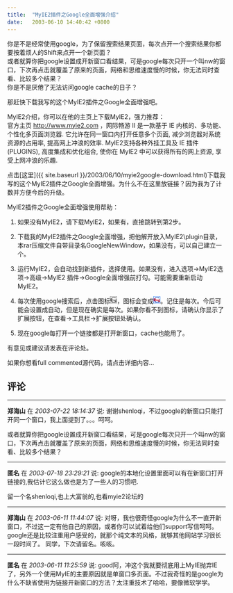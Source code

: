 ```yaml
---
title:  "MyIE2插件之Google全面增强介绍"
date:   2003-06-10 14:40:42 +0800
---
```


你是不是经常使用google，为了保留搜索结果页面，每次点开一个搜索结果你都要按着烦人的Shift来点开一个新页面？  
或者就算你把google设置成开新窗口看结果，可是google每次只开一个叫nw的窗口，下次再点击就覆盖了原来的页面，网络和思维速度慢的时候，你无法同时查看、比较多个结果？  
你是不是厌倦了无法访问google cache的日子？  

那赶快下载我写的这个MyIE2插件之Google全面增强吧。  

MyIE2介绍，你可以在他的主页上下载MyIE2，强力推荐：  
官方主页 http://www.myie2.com ，网际畅游 II 是一款基于 IE 内核的、多功能、个性化多页面浏览器. 它允许在同一窗口内打开任意多个页面, 减少浏览器对系统资源的占用率, 提高网上冲浪的效率. MyIE2支持各种外挂工具及 IE 插件(PLUGINS), 高度集成和优化组合, 使你在 MyIE2 中可以获得所有的网上资源, 享受上网冲浪的乐趣.  

点击[这里]({{ site.baseurl }}/2003/06/10/myie2google-download.html)下载我写的这个MyIE2插件之Google全面增强。为什么不在这里放链接？因为我为了计数并方便今后的升级。  

MyIE2插件之Google全面增强使用帮助：

  1. 如果没有MyIE2，请下载MyIE2，如果有，直接跳转到第2步。

  2. 下载我的MyIE2插件之Google全面增强，把他解开放入MyIE2\plugin目录，本rar压缩文件自带目录名GoogleNewWindow，如果没有，可以自己建立一个。

  3. 运行MyIE2，会自动找到新插件，选择使用。如果没有，进入选项->MyIE2选项->高级->MyIE2 插件->Google全面增强前打勾。可能需要重新启动MyIE2。

  4. 每次使用google搜索后，点击图标![](/images/2011/googlenewwindow/gagray.bmp)，图标会变成![](/images/2011/googlenewwindow/ga.bmp)。记住是每次。今后可能会设置成自动，但是现在确实是每次。如果你看不到图标，请确认你显示了扩展按钮，在查看->工具栏->扩展按钮处确认。

  5. 现在google每打开一个链接都是打开新窗口，cache也能用了。

有意见或建议请发表在评论处。  

如果你想看full commented源代码，请点击详细内容...  


## 评论

*****
**郑海山** 在 *2003-07-22 18:14:37* 说: 谢谢shenloqi，不过google的新窗口只能打开同一个窗口，我上面提到了。。。呵呵。

或者就算你把google设置成开新窗口看结果，可是google每次只开一个叫nw的窗口，下次再点击就覆盖了原来的页面，网络和思维速度慢的时候，你无法同时查看、比较多个结果？


*****
**匿名** 在 *2003-07-18 23:29:21* 说: google的本地化设置里面可以有在新窗口打开链接的,我估计它这么做也是为了一些人的习惯吧.

留一个名shenloqi,也上大富翁的,也看myie2论坛的

*****
**郑海山** 在 *2003-06-11 11:44:07* 说: 对呀，我也很奇怪google为什么不一直开新窗口，不过这一定有他自己的原因，或者你可以试着给他们support写信呵呵。
google还是比较注重用户感受的，就那个纯文本的风格，就够其他网站学习很长一段时间了。
同学，下次请留名。咳咳。

*****
**匿名** 在 *2003-06-11 11:25:59* 说: good阿，冲这个我就要彻底用上MyIE抛弃IE了，另外一个使用MyIE的主要原因就是单窗口多页面。不过我奇怪的是google为什么不缺省使用为链接开新窗口的方法？太注重技术了哈哈，要像微软学学。

